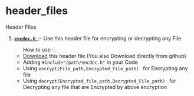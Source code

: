 # header_files
Header Files
<ol>
  <li>
<p>
  <a href="https://github.com/Darkforce112/header_files/blob/main/encdec.h"><code><strong>encdec.h </strong></code></a>:- Use this header file for encrypting or  decrypting any File
  <ul>How to use :-
  <li><a href="https://drive.proton.me/urls/Z4AHF1G8NG#OCqzyI30zyQy">Download</a> this header file (You also Download  directly from github)</li>
  <li>Adding <code>#include"/path/encdec.h"</code> in your Code </li>
    <li>Using <code>encrypt(File_path,Encrypted_file_path) </code> for Encrypting any file</li>
    <li>Using <code>decrypt(Encrypted_file_path,Decrypted_File_path) </code> for Decrypting any file that are Encrypted by above encryption</li>
  </ul>  
</p>
</li>



</ol>
